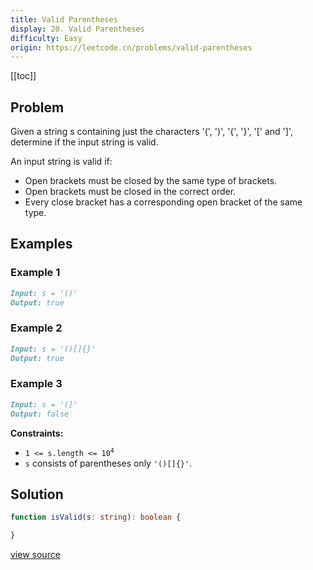 ```yaml
---
title: Valid Parentheses
display: 20. Valid Parentheses
difficulty: Easy
origin: https://leetcode.cn/problems/valid-parentheses
---
```


[[toc]]

## Problem

Given a string s containing just the characters '(', ')', '{', '}', '[' and ']', determine if the input string is valid.

An input string is valid if:

- Open brackets must be closed by the same type of brackets.
- Open brackets must be closed in the correct order.
- Every close bracket has a corresponding open bracket of the same type.

## Examples

### Example 1

```md
Input: s = '()'
Output: true
```

### Example 2

```md
Input: s = '()[]{}'
Output: true
```

### Example 3

```md
Input: s = '(]'
Output: false
```

**Constraints:**

- <code>1 <= s.length <= 10<sup>4</sup></code>
- `s` consists of parentheses only `'()[]{}'`.

## Solution

```ts
function isValid(s: string): boolean {

}
```

[view source](https://leetcode.cn/problems/valid-parentheses)
